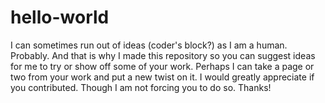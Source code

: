 # hello-world
I can sometimes run out of ideas (coder's block?) as I am a human. Probably. And that is why I made this repository so you can suggest ideas for me to try or show off some of your work. Perhaps I can take a page or two from your work and put a new twist on it.
I would greatly appreciate if you contributed. Though I am not forcing you to do so. Thanks!
